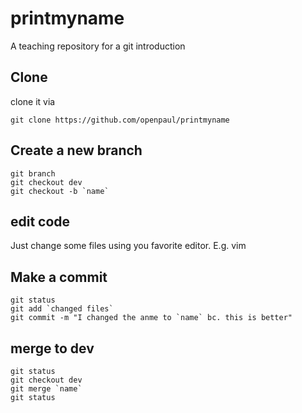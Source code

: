 # printmyname
A teaching repository for a git introduction

## Clone
clone it via

```
git clone https://github.com/openpaul/printmyname
```

## Create a new branch
```
git branch
git checkout dev
git checkout -b `name`
```

## edit code
Just change some files using you favorite editor. E.g. vim

## Make a commit
```
git status
git add `changed files`
git commit -m "I changed the anme to `name` bc. this is better"
```

## merge to dev
```
git status
git checkout dev
git merge `name`
git status
```
